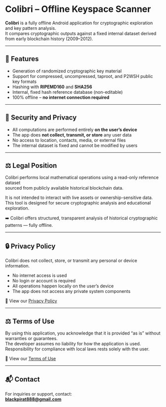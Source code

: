 # Colibri – Offline Keyspace Scanner

**Colibri** is a fully offline Android application for cryptographic exploration and key pattern analysis.  
It compares cryptographic outputs against a fixed internal dataset derived from early blockchain history (2009–2012).

---

## 🚀 Features

- Generation of randomized cryptographic key material
- Support for compressed, uncompressed, taproot, and P2WSH public key formats
- Hashing with **RIPEMD160** and **SHA256**
- Internal, fixed hash reference database (non-editable)
- 100% offline – **no internet connection required**

---

## 🔐 Security and Privacy

- All computations are performed entirely **on the user’s device**
- The app does **not collect, transmit, or store** any user data
- No access to location, contacts, media, or external files
- The internal dataset is fixed and cannot be modified by users

---

## ⚖️ Legal Position

Colibri performs local mathematical operations using a read-only reference dataset  
sourced from publicly available historical blockchain data.

It is not intended to interact with live assets or ownership-sensitive data.  
This tool is designed for secure cryptographic analysis and educational exploration.

➡️ Colibri offers structured, transparent analysis of historical cryptographic patterns — fully offline.

---

## 🔒 Privacy Policy

Colibri does not collect, store, or transmit any personal or device information.

- No internet access is used  
- No login or account is required  
- All operations happen locally on the user’s device  
- The app does not access any private system components

📄 View our [Privacy Policy](PRIVACY.md)

---

## ⚖️ Terms of Use

By using this application, you acknowledge that it is provided “as is” without warranties or guarantees.  
The developer assumes no liability for how the application is used.  
Responsibility for compliance with local laws rests solely with the user.

📄 View our [Terms of Use](TERMS.md)

---

## 📬 Contact

For inquiries or support, contact:  
**blackpirat888@gmail.com**
